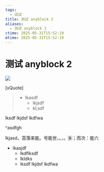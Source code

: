 ```yaml
---
tags:
  - 试试
title: 测试 anyblock 2
aliases:
  - 测试 anyblock 2
ctime: 2025-05-31T15:52:19
mtime: 2025-05-31T15:52:19
---
```


# 测试 anyblock 2

![](#^asdfgh)

[xQuote]
> - lkasdf
> 	- lkjsdf
> 	- kl;sdf

lksdf
lkjdsf
lkdfwa

^asdfgh

lkjasd，苔落来能。号能世，。，。🈕；而次：能六

- lkasjdf
	- lkdflksdf
	- lkldks
	- lksdf
lkjdsf
lkdfwa